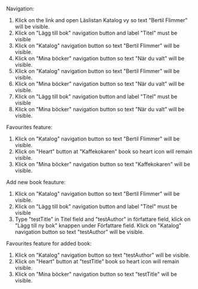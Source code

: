 Navigation:
1. Klick on the link and open Läslistan Katalog vy so text "Bertil Flimmer" will be visible.
2. Klick on "Lägg till bok" navigation button and label "Titel" must be visible
3. Klick on "Katalog" navigation button so text "Bertil Flimmer" will be visible.
4. Klick on "Mina böcker" navigation button so text "När du valt" will be visible.
5. Klick on "Katalog" navigation button so text "Bertil Flimmer" will be visible.
6. Klick on "Mina böcker" navigation button so text "När du valt" will be visible.
7. Klick on "Lägg till bok" navigation button and label "Titel" must be visible
8. Klick on "Mina böcker" navigation button so text "När du valt" will be visible.


Favourites feature:
1. Klick on "Katalog" navigation button so text "Bertil Flimmer" will be visible.
2. Klick on "Heart" button at "Kaffekokaren" book so heart icon will remain visible.
3. Klick on "Mina böcker" navigation button so text "Kaffekokaren" will be visible.


Add new book feauture:
1. Klick on "Katalog" navigation button so text "Bertil Flimmer" will be visible.
2. Klick on "Lägg till bok" navigation button and label "Titel" must be visible
3. Type "testTitle" in Titel field and "testAuthor" in författare field, klick on "Lägg till ny bok" knappen under Författare field. Klick on "Katalog" navigation button so text "testAuthor" will be visible.


Favourites feature for added book:
1. Klick on "Katalog" navigation button so text "testAuthor" will be visible.
2. Klick on "Heart" button at "testTitle" book so heart icon will remain visible.
3. Klick on "Mina böcker" navigation button so text "testTitle" will be visible.